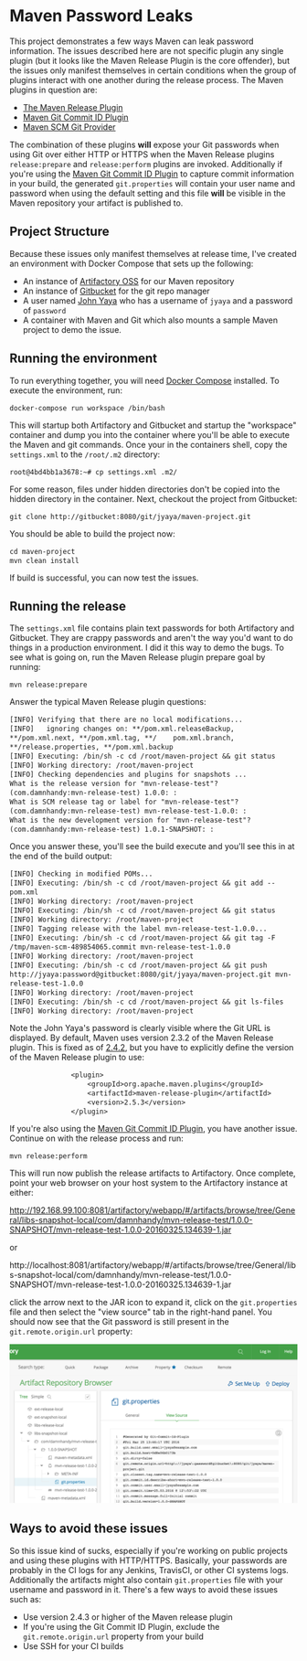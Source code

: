 # Maven Password Leaks

This project demonstrates a few ways Maven can leak password information.  The issues described here are not specific plugin any single plugin (but it looks like the Maven Release Plugin is the core offender), but the issues only manifest themselves in certain conditions when the group of plugins interact with one another during the release process. The Maven plugins in question are:

   * [The Maven Release Plugin](https://maven.apache.org/maven-release/maven-release-plugin/)
   * [Maven Git Commit ID Plugin](https://github.com/ktoso/maven-git-commit-id-plugin) 
   * [Maven SCM Git Provider](https://maven.apache.org/scm/maven-scm-providers/maven-scm-providers-git/)

The combination of these plugins __will__ expose your Git passwords when using Git over either HTTP or HTTPS when the Maven Release plugins `release:prepare` and `release:perform` plugins are invoked. Additionally if you're using the [Maven Git Commit ID Plugin](https://github.com/ktoso/maven-git-commit-id-plugin)  to capture commit information in your build, the generated `git.properties` will contain your user name and password when using the default setting and this file __will__ be visible in the Maven repository your artifact is published to. 

## Project Structure

Because these issues only manifest themselves at release time, I've created an environment with Docker Compose that sets up the following:

* An instance of [Artifactory OSS](https://www.jfrog.com/open-source/) for our Maven repository
* An instance of [Gitbucket](https://github.com/gitbucket/gitbucket) for the git repo manager
* A user named [John Yaya](http://www.imdb.com/character/ch0113163/) who has a username of `jyaya` and a password of `password`
* A container with Maven and Git which also mounts a sample Maven project to demo the issue.

## Running the environment

To run everything together,  you will need [Docker Compose](https://docs.docker.com/compose/) installed. To execute the environment, run:

	docker-compose run workspace /bin/bash

This will startup both Artifactory and Gitbucket and startup the "workspace" container and dump you into the container where you'll be able to execute the Maven and git commands. Once your in the containers shell, copy the `settings.xml` to the `/root/.m2` directory:

	root@4bd4bb1a3678:~# cp settings.xml .m2/

For some reason, files under hidden directories don't be copied into the hidden directory in the container. Next, checkout the project from Gitbucket:

	git clone http://gitbucket:8080/git/jyaya/maven-project.git

You should be able to build the project now:

	cd maven-project
	mvn clean install

If build is successful, you can now test the issues.

## Running the release

The `settings.xml` file contains plain text passwords for both Artifactory and Gitbucket. They are crappy passwords and aren't the way you'd want to do things in a production environment. I did it this way to demo the bugs. To see what is going on, run the Maven Release plugin prepare goal by running:

	mvn release:prepare

Answer the typical Maven Release plugin questions:

	[INFO] Verifying that there are no local modifications...
	[INFO]   ignoring changes on: **/pom.xml.releaseBackup, **/pom.xml.next, **/pom.xml.tag, **/	pom.xml.branch, **/release.properties, **/pom.xml.backup
	[INFO] Executing: /bin/sh -c cd /root/maven-project && git status
	[INFO] Working directory: /root/maven-project
	[INFO] Checking dependencies and plugins for snapshots ...
	What is the release version for "mvn-release-test"? (com.damnhandy:mvn-release-test) 1.0.0: : 
	What is SCM release tag or label for "mvn-release-test"? (com.damnhandy:mvn-release-test) mvn-release-test-1.0.0: : 
	What is the new development version for "mvn-release-test"? (com.damnhandy:mvn-release-test) 1.0.1-SNAPSHOT: : 

Once you answer these, you'll see the build execute and you'll see this in at the end of the build output:

	[INFO] Checking in modified POMs...
	[INFO] Executing: /bin/sh -c cd /root/maven-project && git add -- pom.xml
	[INFO] Working directory: /root/maven-project
	[INFO] Executing: /bin/sh -c cd /root/maven-project && git status
	[INFO] Working directory: /root/maven-project
	[INFO] Tagging release with the label mvn-release-test-1.0.0...
	[INFO] Executing: /bin/sh -c cd /root/maven-project && git tag -F /tmp/maven-scm-489854065.commit mvn-release-test-1.0.0
	[INFO] Working directory: /root/maven-project
	[INFO] Executing: /bin/sh -c cd /root/maven-project && git push http://jyaya:password@gitbucket:8080/git/jyaya/maven-project.git mvn-release-test-1.0.0
	[INFO] Working directory: /root/maven-project
	[INFO] Executing: /bin/sh -c cd /root/maven-project && git ls-files
	[INFO] Working directory: /root/maven-project

Note the John Yaya's password is clearly visible where the Git URL is displayed. By default, Maven uses version 2.3.2 of the Maven Release plugin. This is fixed as of [2.4.2](https://issues.apache.org/jira/browse/MRELEASE-846), but you have to explicitly define the version of the Maven Release plugin to use:

				   <plugin>
                       <groupId>org.apache.maven.plugins</groupId>
                       <artifactId>maven-release-plugin</artifactId>
                       <version>2.5.3</version>
                   </plugin>

If you're also using the [Maven Git Commit ID Plugin](https://github.com/ktoso/maven-git-commit-id-plugin), you have another issue. Continue on with the release process and run:

	mvn release:perform
	
This will run now publish the release artifacts to Artifactory. Once complete, point your web browser on your host system to the Artifactory instance at either:

http://192.168.99.100:8081/artifactory/webapp/#/artifacts/browse/tree/General/libs-snapshot-local/com/damnhandy/mvn-release-test/1.0.0-SNAPSHOT/mvn-release-test-1.0.0-20160325.134639-1.jar

or
 
http://localhost:8081/artifactory/webapp/#/artifacts/browse/tree/General/libs-snapshot-local/com/damnhandy/mvn-release-test/1.0.0-SNAPSHOT/mvn-release-test-1.0.0-20160325.134639-1.jar

click the arrow next to the JAR icon to expand it, click on the `git.properties` file and then select the "view source" tab in the right-hand panel. You should now see that the Git password is still present in the `git.remote.origin.url` property:

![Screenshot](images/screenshot.png)

## Ways to avoid these issues

So this issue kind of sucks, especially if you're working on public projects and using these plugins with HTTP/HTTPS. Basically, your passwords are probably in the CI logs for any Jenkins, TravisCI, or other CI systems logs.  Additionally the artifacts might also contain `git.properties` file with your username and password in it. There's a few ways to avoid these issues such as:

* Use version 2.4.3 or higher of the Maven release plugin
* If you're using the Git Commit ID Plugin, exclude the `git.remote.origin.url` property from your build
* Use SSH for your CI builds 







